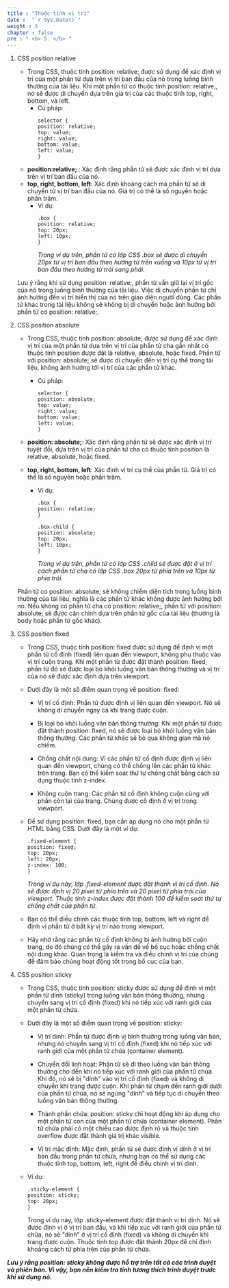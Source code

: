 ```yaml
---
title : "Thuộc tính vị trí"
date :  "`r Sys.Date()`" 
weight : 5 
chapter : false
pre : " <b> 5. </b> "
---
```


1. CSS position relative
   - Trong CSS, thuộc tính position: relative; được sử dụng để xác định vị trí của một phần tử dựa trên vị trí ban đầu của nó trong luồng bình thường của tài liệu. Khi một phần tử có thuộc tính position: relative;, nó sẽ được di chuyển dựa trên giá trị của các thuộc tính top, right, bottom, và left.
      - Cú pháp:
         ```
         selector {
         position: relative;
         top: value;
         right: value;
         bottom: value;
         left: value;
         }
         ```
   - **position:relative;** : Xác định rằng phần tử sẽ được xác định vị trí dựa trên vị trí ban đầu của nó.
   - **top, right, bottom, left**: Xác định khoảng cách mà phần tử sẽ di chuyển từ vị trí ban đầu của nó. Giá trị có thể là số nguyên hoặc phần trăm.
      - Ví dụ:
         ```
         .box {
         position: relative;
         top: 20px;
         left: 10px;
         }
         ```
         *Trong ví dụ trên, phần tử có lớp CSS .box sẽ được di chuyển 20px từ vị trí ban đầu theo hướng từ trên xuống và 10px từ vị trí ban đầu theo hướng từ trái sang phải.*

   Lưu ý rằng khi sử dụng position: relative;, phần tử vẫn giữ lại vị trí gốc của nó trong luồng bình thường của tài liệu. Việc di chuyển phần tử chỉ ảnh hưởng đến vị trí hiển thị của nó trên giao diện người dùng. Các phần tử khác trong tài liệu không sẽ không bị di chuyển hoặc ảnh hưởng bởi phần tử có position: relative;.

2. CSS position absolute
   - Trong CSS, thuộc tính position: absolute; được sử dụng để xác định vị trí của một phần tử dựa trên vị trí của phần tử cha gần nhất có thuộc tính position được đặt là relative, absolute, hoặc fixed. Phần tử với position: absolute; sẽ được di chuyển đến vị trí cụ thể trong tài liệu, không ảnh hưởng tới vị trí của các phần tử khác.

      - Cú pháp:
         ```
         selector {
         position: absolute;
         top: value;
         right: value;
         bottom: value;
         left: value;
         }
         ```
   - **position: absolute;**: Xác định rằng phần tử sẽ được xác định vị trí tuyệt đối, dựa trên vị trí của phần tử cha có thuộc tính position là relative, absolute, hoặc fixed.
   - **top, right, bottom, left**: Xác định vị trí cụ thể của phần tử. Giá trị có thể là số nguyên hoặc phần trăm.

      - Ví dụ:
         ```
         .box {
         position: relative;
         }

         .box-child {
         position: absolute;
         top: 20px;
         left: 10px;
         }
         ```
         *Trong ví dụ trên, phần tử có lớp CSS .child sẽ được đặt ở vị trí cách phần tử cha có lớp CSS .box 20px từ phía trên và 10px từ phía trái.*

   Phần tử có position: absolute; sẽ không chiếm diện tích trong luồng bình thường của tài liệu, nghĩa là các phần tử khác không được ảnh hưởng bởi nó. Nếu không có phần tử cha có position: relative;, phần tử với position: absolute; sẽ được căn chỉnh dựa trên phần tử gốc của tài liệu (thường là body hoặc phần tử gốc khác).

 3. CSS position fixed
      - Trong CSS, thuộc tính position: fixed được sử dụng để định vị một phần tử cố định (fixed) liên quan đến viewport, không phụ thuộc vào vị trí cuộn trang. Khi một phần tử được đặt thành position: fixed, phần tử đó sẽ được loại bỏ khỏi luồng văn bản thông thường và vị trí của nó sẽ được xác định dựa trên viewport.

      - Dưới đây là một số điểm quan trọng về position: fixed:

         - Vị trí cố định: Phần tử được định vị liên quan đến viewport. Nó sẽ không di chuyển ngay cả khi trang được cuộn.

         - Bị loại bỏ khỏi luồng văn bản thông thường: Khi một phần tử được đặt thành position: fixed, nó sẽ được loại bỏ khỏi luồng văn bản thông thường. Các phần tử khác sẽ bỏ qua không gian mà nó chiếm.

         - Chồng chất nội dung: Vì các phần tử cố định được định vị liên quan đến viewport, chúng có thể chồng lên các phần tử khác trên trang. Bạn có thể kiểm soát thứ tự chồng chất bằng cách sử dụng thuộc tính z-index.

         - Không cuộn trang: Các phần tử cố định không cuộn cùng với phần còn lại của trang. Chúng được cố định ở vị trí trong viewport.
      - Để sử dụng position: fixed, bạn cần áp dụng nó cho một phần tử HTML bằng CSS. Dưới đây là một ví dụ:
         ```
         .fixed-element {
         position: fixed;
         top: 20px;
         left: 20px;
         z-index: 100;
         }
         ```
         *Trong ví dụ này, lớp .fixed-element được đặt thành vị trí cố định. Nó sẽ được định vị 20 pixel từ phía trên và 20 pixel từ phía trái của viewport. Thuộc tính z-index được đặt thành 100 để kiểm soát thứ tự chồng chất của phần tử.*

      - Bạn có thể điều chỉnh các thuộc tính top, bottom, left và right để định vị phần tử ở bất kỳ vị trí nào trong viewport.

      - Hãy nhớ rằng các phần tử cố định không bị ảnh hưởng bởi cuộn trang, do đó chúng có thể gây ra vấn đề về bố cục hoặc chồng chất nội dung khác. Quan trọng là kiểm tra và điều chỉnh vị trí của chúng để đảm bảo chúng hoạt động tốt trong bố cục của bạn.

4. CSS position sticky

   - Trong CSS, thuộc tính position: sticky được sử dụng để định vị một phần tử dính (sticky) trong luồng văn bản thông thường, nhưng chuyển sang vị trí cố định (fixed) khi nó tiếp xúc với ranh giới của một phần tử chứa.

   - Dưới đây là một số điểm quan trọng về position: sticky:

      - Vị trí dính: Phần tử được định vị bình thường trong luồng văn bản, nhưng nó chuyển sang vị trí cố định (fixed) khi nó tiếp xúc với ranh giới của một phần tử chứa (container element).

      - Chuyển đổi linh hoạt: Phần tử sẽ đi theo luồng văn bản thông thường cho đến khi nó tiếp xúc với ranh giới của phần tử chứa. Khi đó, nó sẽ bị "dính" vào vị trí cố định (fixed) và không di chuyển khi trang được cuộn. Khi phần tử chạm đến ranh giới dưới của phần tử chứa, nó sẽ ngừng "dính" và tiếp tục di chuyển theo luồng văn bản thông thường.

      - Thành phần chứa: position: sticky chỉ hoạt động khi áp dụng cho một phần tử con của một phần tử chứa (container element). Phần tử chứa phải có một chiều cao được định rõ và thuộc tính overflow được đặt thành giá trị khác visible.

      - Vị trí mặc định: Mặc định, phần tử sẽ được định vị dính ở vị trí ban đầu trong phần tử chứa, nhưng bạn có thể sử dụng các thuộc tính top, bottom, left, right để điều chỉnh vị trí dính.

   - Ví dụ:

      ```
      .sticky-element {
      position: sticky;
      top: 20px;
      }
      ```

      Trong ví dụ này, lớp .sticky-element được đặt thành vị trí dính. Nó sẽ được định vị ở vị trí ban đầu, và khi tiếp xúc với ranh giới của phần tử chứa, nó sẽ "dính" ở vị trí cố định (fixed) và không di chuyển khi trang được cuộn. Thuộc tính top được đặt thành 20px để chỉ định khoảng cách từ phía trên của phần tử chứa.

  ***Lưu ý rằng position: sticky không được hỗ trợ trên tất cả các trình duyệt và phiên bản. Vì vậy, bạn nên kiểm tra tính tương thích trình duyệt trước khi sử dụng nó.***
